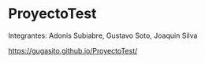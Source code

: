 # ProyectoTest

Integrantes:
Adonis Subiabre,
Gustavo Soto,
Joaquin Silva

https://gugasito.github.io/ProyectoTest/
